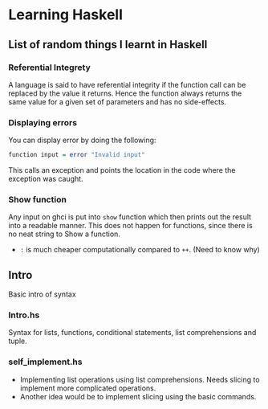 # Learning Haskell

## List of random things I learnt in Haskell

### Referential Integrety

A language is said to have referential integrity if the function call can be replaced by the value it returns. Hence the function always returns the same value for a given set of parameters and has no side-effects.

### Displaying errors

You can display error by doing the following:
```Haskell
function input = error "Invalid input"
```
This calls an exception and points the location in the code where the exception was caught.

### Show function

Any input on ghci is put into `show` function which then prints out the result into a readable manner. This does not happen for functions, since there is no neat string to Show a function.

- `:` is much cheaper computationally compared to `++`. (Need to know why)

## Intro

Basic intro of syntax

### Intro.hs

Syntax for lists, functions, conditional statements, list comprehensions and tuple.

### self\_implement.hs

- Implementing list operations using list comprehensions. Needs slicing to implement more complicated operations.
- Another idea would be to implement slicing using the basic commands.
